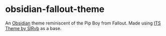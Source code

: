 # obsidian-fallout-theme

An [Obsidian](https://obsidian.md) theme reminiscent of the Pip Boy from Fallout. Made using [ITS Theme by SlRvb](https://github.com/SlRvb/Obsidian--ITS-Theme) as a base.